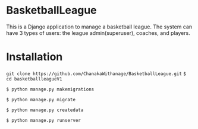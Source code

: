 # BasketballLeague

This is a Django application to manage a basketball league.
The system can have 3 types of users: the league admin(superuser), coaches, and players.

# Installation

`git clone https://github.com/ChanakaWithanage/BasketballLeague.git`
`$ cd basketballleagueV1`

`$ python manage.py makemigrations`

`$ python manage.py migrate`

`$ python manage.py createdata`

`$ python manage.py runserver`
